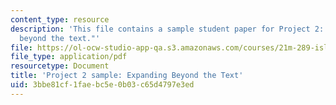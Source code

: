 ```yaml
---
content_type: resource
description: 'This file contains a sample student paper for Project 2: "Expanding
  beyond the text."'
file: https://ol-ocw-studio-app-qa.s3.amazonaws.com/courses/21m-289-islam-media-spring-2015/3bbe81cf1faebc5e0b03c65d4797e3ed_MIT21M_289S15_proj2_ex2.pdf
file_type: application/pdf
resourcetype: Document
title: 'Project 2 sample: Expanding Beyond the Text'
uid: 3bbe81cf-1fae-bc5e-0b03-c65d4797e3ed
---
```

